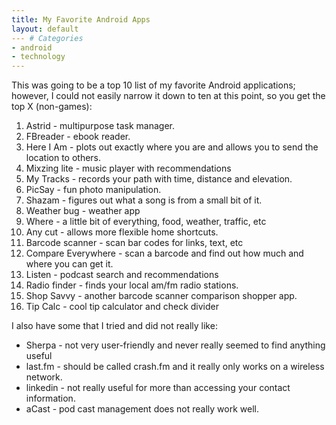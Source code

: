 ```yaml
---
title: My Favorite Android Apps
layout: default
--- # Categories
- android
- technology
---
```


This was going to be a top 10 list of my favorite Android applications; however, I could not easily narrow it down to ten at this point, so you get the top X (non-games):

<ol>
	<li>Astrid - multipurpose task manager.</li>
	<li>FBreader - ebook reader.</li>
	<li>Here I Am - plots out exactly where you are and allows you to send the location to others.</li>
	<li>Mixzing lite - music player with recommendations</li>
	<li>My Tracks - records your path with time, distance and elevation.</li>
	<li>PicSay - fun photo manipulation.</li>
	<li>Shazam - figures out what a song is from a small bit of it.</li>
	<li>Weather bug - weather app</li>
	<li>Where - a little bit of everything, food, weather, traffic, etc</li>
	<li>Any cut - allows more flexible home shortcuts.</li>
	<li>Barcode scanner - scan bar codes for links, text, etc</li>
	<li>Compare Everywhere - scan a barcode and find out how much and where you can get it.</li>
	<li>Listen - podcast search and recommendations</li>
	<li>Radio finder - finds your local am/fm radio stations.</li>
	<li>Shop Savvy - another barcode scanner comparison shopper app.</li>
	<li>Tip Calc - cool tip calculator and check divider</li>
</ol>

I also have some that I tried and did not really like:

<ul>
<li>Sherpa - not very user-friendly and never really seemed to find anything useful</li>
<li>last.fm - should be called crash.fm and it really only works on a wireless network.</li>
<li>linkedin - not really useful for more than accessing your contact information.</li>
<li>aCast - pod cast management does not really work well.</li>
</ul>


